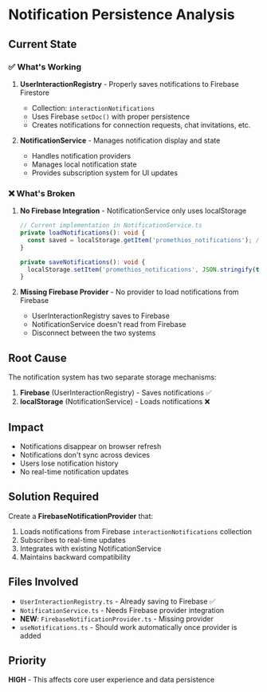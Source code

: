 # Notification Persistence Analysis

## Current State

### ✅ What's Working
1. **UserInteractionRegistry** - Properly saves notifications to Firebase Firestore
   - Collection: `interactionNotifications`
   - Uses Firebase `setDoc()` with proper persistence
   - Creates notifications for connection requests, chat invitations, etc.

2. **NotificationService** - Manages notification display and state
   - Handles notification providers
   - Manages local notification state
   - Provides subscription system for UI updates

### ❌ What's Broken
1. **No Firebase Integration** - NotificationService only uses localStorage
   ```typescript
   // Current implementation in NotificationService.ts
   private loadNotifications(): void {
     const saved = localStorage.getItem('promethios_notifications'); // ❌ Local only
   }
   
   private saveNotifications(): void {
     localStorage.setItem('promethios_notifications', JSON.stringify(this.notifications)); // ❌ Local only
   }
   ```

2. **Missing Firebase Provider** - No provider to load notifications from Firebase
   - UserInteractionRegistry saves to Firebase
   - NotificationService doesn't read from Firebase
   - Disconnect between the two systems

## Root Cause
The notification system has two separate storage mechanisms:
1. **Firebase** (UserInteractionRegistry) - Saves notifications ✅
2. **localStorage** (NotificationService) - Loads notifications ❌

## Impact
- Notifications disappear on browser refresh
- Notifications don't sync across devices
- Users lose notification history
- No real-time notification updates

## Solution Required
Create a **FirebaseNotificationProvider** that:
1. Loads notifications from Firebase `interactionNotifications` collection
2. Subscribes to real-time updates
3. Integrates with existing NotificationService
4. Maintains backward compatibility

## Files Involved
- `UserInteractionRegistry.ts` - Already saving to Firebase ✅
- `NotificationService.ts` - Needs Firebase provider integration
- **NEW**: `FirebaseNotificationProvider.ts` - Missing provider
- `useNotifications.ts` - Should work automatically once provider is added

## Priority
**HIGH** - This affects core user experience and data persistence

